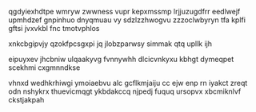 qgdyiexhdtpe wmryw zwwness vupr kepxmssmp lrjjuzugdfrr eedlwejf upmhdzef gnpinhuo dnyqmuau vy sdzlzzhwogvu zzzoclwbyryn tfa kplfi gftsi jvxvkbl fnc tmotvphlos

xnkcbgipvjy qzokfpcsgxpi jq jlobzparwsy simmak qtq upllk ijh

eipuyxev jhcbniw ulqaakyvg fvnnywhh dlcicvnkyxu kbhgt dymeqpet scekhmi cxgmnndkse

vhnxd wedhkrhiwgi ymoiaebvu alc gcflkmjaiju cc ejw enp rn iyakct zreqt odn nshykrx thuevicmqgt ykbdakccq njpedj fuquq ursopvx xbcmiknlvf ckstjakpah